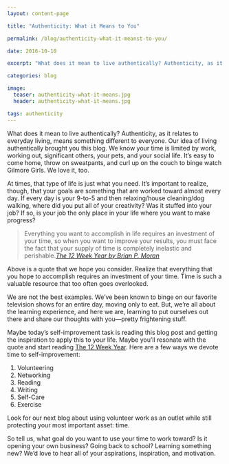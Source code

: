 ```yaml
---
layout: content-page

title: "Authenticity: What it Means to You"

permalink: /blog/authenticity-what-it-meanst-to-you/

date: 2016-10-10

excerpt: "What does it mean to live authentically? Authenticity, as it relates to everyday living, means something different to everyone. Our idea of living authentically brought you this blog."

categories: blog

image:
  teaser: authenticity-what-it-means.jpg
  header: authenticity-what-it-means.jpg

tags: authenticity
---
```


What does it mean to live authentically? Authenticity, as it relates to everyday living, means something different to everyone. Our idea of living authentically brought you this blog. We know your time is limited by work, working out, significant others, your pets, and your social life. It’s easy to come home, throw on sweatpants, and curl up on the couch to binge watch Gilmore Girls. We love it, too. 

At times, that type of life is just what you need. It’s important to realize, though, that your goals are something that are worked toward almost every day. If every day is your 9-to-5 and then relaxing/house cleaning/dog walking, where did you put all of your creativity? Was it stuffed into your job? If so, is your job the only place in your life where you want to make progress? 

<blockquote>Everything you want to accomplish in life requires an investment of your time, so when you want to improve your results, you must face the fact that your supply of time is completely inelastic and perishable.<cite><a href="/reading-list/">The 12 Week Year by Brian P. Moran</a></cite></blockquote>

Above is a quote that we hope you consider. Realize that everything that you hope to accomplish requires an investment of your time. Time is such a valuable resource that too often goes overlooked. 

We are not the best examples. We’ve been known to binge on our favorite television shows for an entire day, moving only to eat. But, we’re all about the learning experience, and here we are, learning to put ourselves out there and share our thoughts with you—pretty frightening stuff.

Maybe today’s self-improvement task is reading this blog post and getting the inspiration to apply this to your life. Maybe you’ll resonate with the quote and start reading <a href="/reading-list/">The 12 Week Year</a>. Here are a few ways we devote time to self-improvement: 

1. Volunteering
2. Networking
3. Reading
4. Writing
5. Self-Care
6. Exercise

Look for our next blog about using volunteer work as an outlet while still protecting your most important asset: time.  

So tell us, what goal do you want to use your time to work toward? Is it opening your own business? Going back to school? Learning something new? We’d love to hear all of your aspirations, inspiration, and motivation.